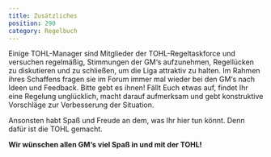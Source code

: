 ```yaml
---
title: Zusätzliches
position: 290
category: Regelbuch
---
```


Einige TOHL-Manager sind Mitglieder der TOHL-Regeltaskforce und versuchen regelmäßig, Stimmungen der GM‘s aufzunehmen, Regellücken zu diskutieren und zu schließen, um die Liga attraktiv zu halten. Im Rahmen ihres Schaffens fragen sie im Forum immer mal wieder bei den GM‘s nach Ideen und Feedback. Bitte gebt es ihnen! Fällt Euch etwas auf, findet Ihr eine Regelung unglücklich, macht darauf aufmerksam und gebt konstruktive Vorschläge zur Verbesserung der Situation.

Ansonsten habt Spaß und Freude an dem, was Ihr hier tun könnt. Denn dafür ist die TOHL gemacht.

__Wir wünschen allen GM‘s viel Spaß in und mit der TOHL!__
